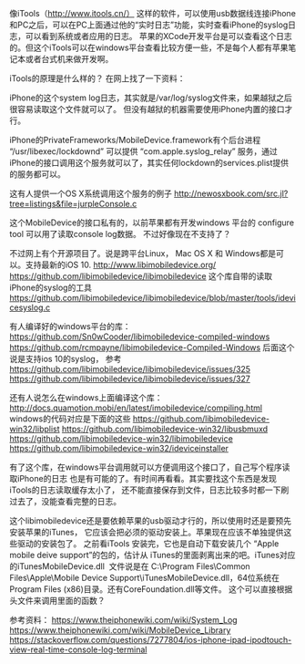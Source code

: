 


像iTools（http://www.itools.cn/） 这样的软件，可以使用usb数据线连接iPhone和PC之后，可以在PC上面通过他的“实时日志”功能，实时查看iPhone的syslog日志，可以看到系统或者应用的日志。
苹果的XCode开发平台是可以查看这个日志的。但这个iTools可以在windows平台查看比较方便一些，不是每个人都有苹果笔记本或者台式机来做开发啊。

iTools的原理是什么样的？ 在网上找了一下资料：

iPhone的这个system log日志，其实就是/var/log/syslog文件来，如果越狱之后很容易读取这个文件就可以了。
但没有越狱的机器需要使用iPhone内置的接口才行。

iPhone的PrivateFrameworks/MobileDevice.framework有个后台进程 “/usr/libexec/lockdownd” 可以提供
“com.apple.syslog_relay” 服务，通过iPhone的接口调用这个服务就可以了，其实任何lockdown的services.plist提供的服务都可以。


这有人提供一个OS X系统调用这个服务的例子
http://newosxbook.com/src.jl?tree=listings&file=jurpleConsole.c


这个MobileDevice的接口私有的，以前苹果都有开发windows 平台的 configure tool 可以用了读取console log数据。
不过好像现在不支持了？

不过网上有个开源项目了。说是跨平台Linux， Mac OS X 和 Windows都是可以。支持最新的iOS 10.
http://www.libimobiledevice.org/
https://github.com/libimobiledevice/libimobiledevice
这个库自带的读取iPhone的syslog的工具
https://github.com/libimobiledevice/libimobiledevice/blob/master/tools/idevicesyslog.c

有人编译好的windows平台的库：
https://github.com/Sn0wCooder/libimobiledevice-compiled-windows
https://github.com/rcmpayne/libimobiledevice-Compiled-Windows
后面这个说是支持ios 10的syslog， 参考
https://github.com/libimobiledevice/libimobiledevice/issues/325
https://github.com/libimobiledevice/libimobiledevice/issues/327

还有人说怎么在windows上面编译这个库：
http://docs.quamotion.mobi/en/latest/imobiledevice/compiling.html
windows的代码对应是下面的这些
https://github.com/libimobiledevice-win32/libplist
https://github.com/libimobiledevice-win32/libusbmuxd
https://github.com/libimobiledevice-win32/libimobiledevice
https://github.com/libimobiledevice-win32/ideviceinstaller


有了这个库，在windows平台调用就可以方便调用这个接口了，自己写个程序读取iPhone的日志
也是有可能的了。有时间再看看。其实要找这个东西是发现iTools的日志读取缓存太小了，
还不能直接保存到文件，日志比较多时都一下刷过去了，没能查看完整的日志。

这个libimobiledevice还是要依赖苹果的usb驱动才行的，所以使用时还是要预先安装苹果的iTunes，
它应该会把必须的驱动安装上。苹果现在应该不单独提供这些驱动的安装包了。
之前看iTools 安装完，它也是自动下载安装几个 “Apple mobile deive support”的包的，估计从
iTunes的里面剥离出来的吧。iTunes对应的iTunesMobileDevice.dll  文件说是在 C:\Program Files\Common Files\Apple\Mobile Device Support\iTunesMobileDevice.dll，64位系统在Program Files (x86)目录。还有CoreFoundation.dll等文件。
这个可以直接根据头文件来调用里面的函数？


参考资料：
https://www.theiphonewiki.com/wiki/System_Log
https://www.theiphonewiki.com/wiki/MobileDevice_Library
https://stackoverflow.com/questions/7277804/ios-iphone-ipad-ipodtouch-view-real-time-console-log-terminal



